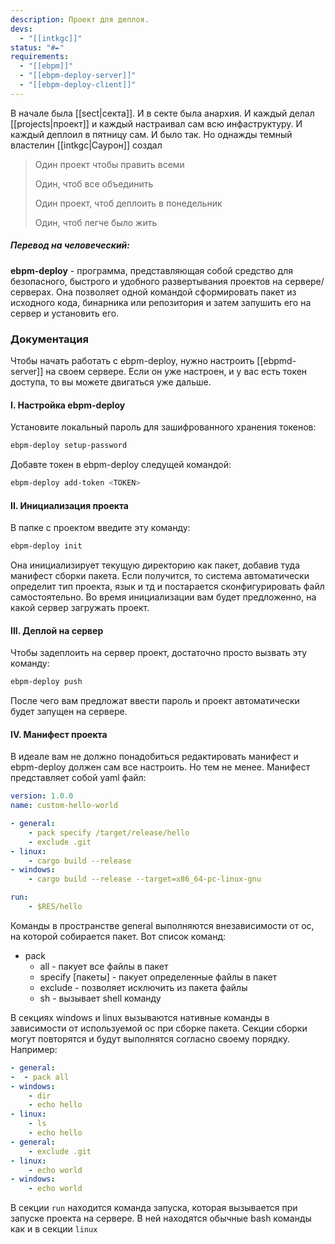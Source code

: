 ```yaml
---
description: Проект для деплоя.
devs:
  - "[[intkgc]]"
status: "#✒"
requirements:
  - "[[ebpm]]"
  - "[[ebpm-deploy-server]]"
  - "[[ebpm-deploy-client]]"
---
```



В начале была [[sect|секта]]. И в секте была анархия. И каждый делал [[projects|проект]] и каждый настраивал сам всю инфаструктуру. И каждый деплоил в пятницу сам. И было так. Но однажды темный властелин [[intkgc|Саурон]] создал

> Один проект чтобы править всеми 
> 
> Один, чтоб все объединить
> 
> Один проект, чтоб деплоить в понедельник
> 
> Один, чтоб легче было жить

##### Перевод на человеческий:

**ebpm-deploy** - программа, представляющая собой средство для безопасного, быстрого и удобного развертывания проектов на сервере/серверах. Она позволяет одной командой сформировать пакет из исходного кода, бинарника или репозитория и затем запушить его на сервер и установить его. 

### Документация

Чтобы начать работать с ebpm-deploy, нужно настроить [[ebpmd-server]] на своем сервере. Если он уже настроен, и у вас есть токен доступа, то вы можете двигаться уже дальше.

#### I. Настройка ebpm-deploy

Установите локальный пароль для зашифрованного хранения токенов:
```bash
ebpm-deploy setup-password
``` 
Добавте токен в ebpm-deploy следущей командой:

```bash
ebpm-deploy add-token <TOKEN>
```
#### II. Инициализация проекта

В папке с проектом введите эту команду:
```bash
ebpm-deploy init
```
Она инициализирует текущую директорию как пакет, добавив туда манифест сборки пакета. Если получится, то система автоматически определит тип проекта, язык и тд и постарается сконфигурировать файл самостоятельно. Во время инициализации вам будет предложенно, на какой сервер загружать проект.

#### III. Деплой на сервер

Чтобы задеплоить на сервер проект, достаточно просто вызвать эту команду:
```bash
ebpm-deploy push
```
После чего вам предложат ввести пароль и проект автоматически будет запущен на сервере.

#### IV. Манифест проекта

В идеале вам не должно понадобиться редактировать манифест и ebpm-deploy должен сам все настроить. Но тем не менее. Манифест представляет собой yaml файл:

```yaml
version: 1.0.0
name: custom-hello-world

- general:
	- pack specify /target/release/hello
	- exclude .git
- linux:
	- cargo build --release
- windows:
	- cargo build --release --target=x86_64-pc-linux-gnu

run:
	- $RES/hello
```

Команды в пространстве general выполняются внезависимости от ос, на которой собирается пакет. Вот список команд:
- pack
	- all - пакует все файлы в пакет
	- specify \[пакеты] - пакует определенные файлы в пакет
	- exclude - позволяет исключить из пакета файлы
	- sh - вызывает shell команду

В секциях windows и linux вызываются нативные команды в зависимости от используемой ос при сборке пакета. 
Секции сборки могут повторятся и будут выполнятся согласно своему порядку. Например:

```yaml
- general:
-  - pack all
- windows:
	- dir
	- echo hello
- linux:
	- ls
	- echo hello
- general:
	- exclude .git
- linux:
	- echo world
- windows:
	- echo world
```

В секции `run` находится команда запуска, которая вызывается при запуске проекта на сервере. В ней находятся обычные bash команды как и в секции `linux`